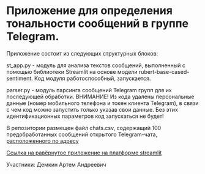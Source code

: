 # Приложение для определения тональности сообщений в группе Telegram.
Приложение состоит из следующих структурных блоков:

st_app.py - модуль для анализа текстов сообщений, выполненный с помощью библиотеки Streamlit на основе модели rubert-base-cased-sentiment. Код модуля работоспособный, запускается.

parser.py - модуль парсинга сообщений Telegram групп для их последующей обработки. ВНИМАНИЕ! Из кода удалены персональные данные (номер мобильного телефона и токен клиента Telegram), в связи с чем код можно запустить только указав свои данные. Без этих идентификационных параметров код запускаться не будет!

В репозитории размещен файл chats.csv, содержащий 100 предобработанных сообщений открытого Telegram-чата, [расположенного по адресу](https://t.me/+KxlX36pb-3hjMjRi) 

[Ссылка на равёрнутое приложение на платформе streamlit](https://artdemkin-ml-sentiment-analysis-tg-st-app-ln9oar.streamlit.app/)

Участники:
Демкин Артем Андреевич
